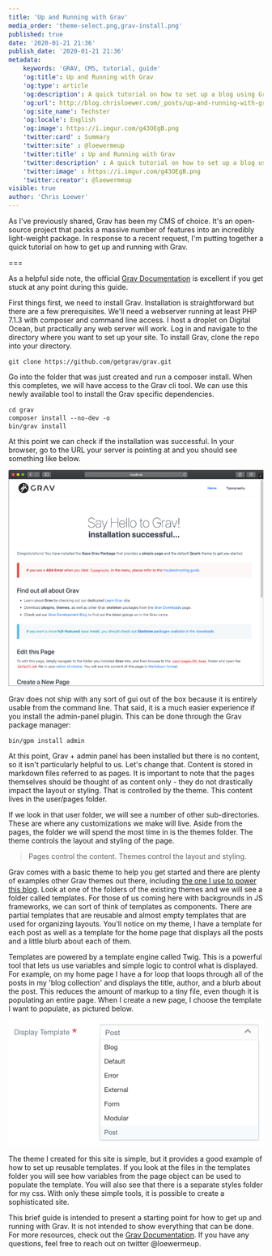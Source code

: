 ```yaml
---
title: 'Up and Running with Grav'
media_order: 'theme-select.png,grav-install.png'
published: true
date: '2020-01-21 21:36'
publish_date: '2020-01-21 21:36'
metadata:
    keywords: 'GRAV, CMS, tutorial, guide'
    'og:title': Up and Running with Grav
    'og:type': article
    'og:description': A quick tutorial on how to set up a blog using Grav.
    'og:url': http://blog.chrisloewer.com/_posts/up-and-running-with-grav
    'og:site_name': Techster
    'og:locale': English
    'og:image': https://i.imgur.com/g43OEgB.png
    'twitter:card' : Summary
    'twitter:site' : @loewermeup
    'twitter:title' : Up and Running with Grav
    'twitter:description' : A quick tutorial on how to set up a blog using Grav.
    'twitter:image' : https://i.imgur.com/g43OEgB.png
    'twitter:creator': @loewermeup
visible: true
author: 'Chris Loewer'
---
```


As I've previously shared, Grav has been my CMS of choice. It's an open-source project that packs a massive number of features into an incredibly light-weight package. In response to a recent request, I'm putting together a quick tutorial on how to get up and running with Grav.

===

As a helpful side note, the official [Grav Documentation](https://learn.getgrav.org/) is excellent if you get stuck at any point during this guide.

First things first, we need to install Grav. Installation is straightforward but there are a few prerequisites. We'll need a webserver running at least PHP 7.1.3 with composer and command line access. I host a droplet on Digital Ocean, but practically any web server will work. Log in and navigate to the directory where you want to set up your site. To install Grav, clone the repo into your directory.

<pre><code>git clone https://github.com/getgrav/grav.git</code></pre>

Go into the folder that was just created and run a composer install. When this completes, we will have access to the Grav cli tool. We can use this newly available tool to install the Grav specific dependencies.

<pre><code>cd grav
composer install --no-dev -o
bin/grav install
</code></pre>

At this point we can check if the installation was successful. In your browser, go to the URL your server is pointing at and you should see something like below.

![success](grav-install.png?resize=500,415)

Grav does not ship with any sort of gui out of the box because it is entirely usable from the command line. That said, it is a much easier experience if you install the admin-panel plugin. This can be done through the Grav package manager:

<pre><code>bin/gpm install admin</code></pre>

At this point, Grav + admin panel has been installed but there is no content, so it isn't particularly helpful to us. Let's change that. Content is stored in markdown files referred to as pages. It is important to note that the pages themselves should be thought of as content only - they do not drastically impact the layout or styling. That is controlled by the theme. This content lives in the user/pages folder.

If we look in that user folder, we will see a number of other sub-directories. These are where any customizations we make will live. Aside from the pages, the folder we will spend the most time in is the themes folder. The theme controls the layout and styling of the page.

> Pages control the content. Themes control the layout and styling.

Grav comes with a basic theme to help you get started and there are plenty of examples other Grav themes out there, including [the one I use to power this blog](https://github.com/chrisloewer/blog-grav). Look at one of the folders of the existing themes and we will see a folder called templates. For those of us coming here with backgrounds in JS frameworks, we can sort of think of templates as components. There are partial templates that are reusable and almost empty templates that are used for organizing layouts. You'll notice on my theme, I have a template for each post as well as a template for the home page that displays all the posts and a little blurb about each of them.

Templates are powered by a template engine called Twig. This is a powerful tool that lets us use variables and simple logic to control what is displayed. For example, on my home page I have a for loop that loops through all of the posts in my 'blog collection' and displays the title, author, and a blurb about the post. This reduces the amount of markup to a tiny file, even though it is populating an entire page. When I create a new page, I choose the template I want to populate, as pictured below.

![Pages can choose from the templates in the selected theme](theme-select.png?resize=320,157)

The theme I created for this site is simple, but it provides a good example of how to set up reusable templates. If you look at the files in the templates folder you will see how variables from the page object can be used to populate the template. You will also see that there is a separate styles folder for my css. With only these simple tools, it is possible to create a sophisticated site.

This brief guide is intended to present a starting point for how to get up and running with Grav. It is not intended to show everything that can be done. For more resources, check out the [Grav Documentation](https://learn.getgrav.org/). If you have any questions, feel free to reach out on twitter @loewermeup.




